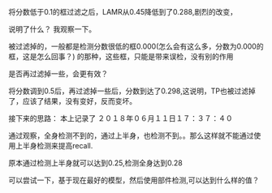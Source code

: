 将分数低于0.1的框过滤之后，LAMR从0.45降低到了0.288,剧烈的改变，

说明了什么？
我观察一下。

被过滤掉的，一般都是检测分数很低的框0.000(怎么会有这么多，分数为0.000的框，这是怎么回事？) 的那种，这些框，只能是带来误检，没有别的作用


是否再过滤掉一些，会更有效？

将分数调到0.5后，再过滤掉一些后，分数到达了0.298,这说明，TP也被过滤掉了，应该了结果，没有变好，反而变坏。

接下来的思路：
    本上记录了
    ２０１８年０６月１１日１７：３７：４０
    
通过观察，全身检测不到的，通过上半身，也检测不到。。那么这样就不能通过使用上半身检测来提高recall.

原本通过检测上半身就可以达到0.25,检测全身达到0.28

可以尝试一下，基于现在最好的模型，然后使用部件检测,可以达到什么样的值？


